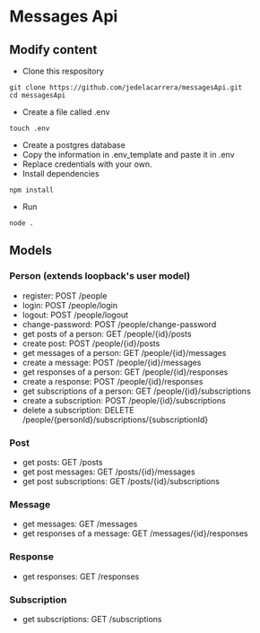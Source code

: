 # Messages Api

## Modify content

- Clone this respository
``` 
git clone https://github.com/jedelacarrera/messagesApi.git
cd messagesApi
```

- Create a file called .env
``` 
touch .env
```

- Create a postgres database
- Copy the information in .env_template and paste it in .env
- Replace credentials with your own.
- Install dependencies
``` 
npm install
```
- Run
``` 
node .
```

## Models

### Person (extends loopback's user model)
- register: POST /people
- login: POST /people/login
- logout: POST /people/logout
- change-password: POST /people/change-password
- get posts of a person: GET /people/{id}/posts
- create post: POST /people/{id}/posts
- get messages of a person: GET /people/{id}/messages
- create a message: POST /people/{id}/messages
- get responses of a person: GET /people/{id}/responses
- create a response: POST /people/{id}/responses
- get subscriptions of a person: GET /people/{id}/subscriptions
- create a subscription: POST /people/{id}/subscriptions
- delete a subscription: DELETE /people/{personId}/subscriptions/{subscriptionId}

### Post
- get posts: GET /posts
- get post messages: GET /posts/{id}/messages
- get post subscriptions: GET /posts/{id}/subscriptions

### Message
- get messages: GET /messages
- get responses of a message: GET /messages/{id}/responses

### Response
- get responses: GET /responses

### Subscription
- get subscriptions: GET /subscriptions